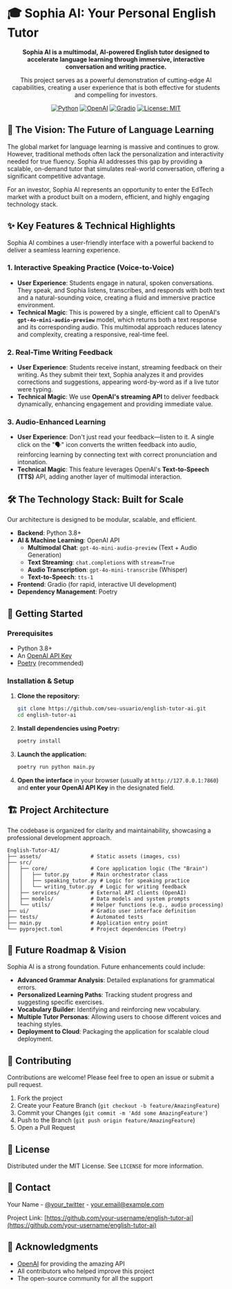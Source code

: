 # 🎓 Sophia AI: Your Personal English Tutor

<div align="center">
  <p><strong>Sophia AI is a multimodal, AI-powered English tutor designed to accelerate language learning through immersive, interactive conversation and writing practice.</strong></p>
  <p>This project serves as a powerful demonstration of cutting-edge AI capabilities, creating a user experience that is both effective for students and compelling for investors.</p>

  [![Python](https://img.shields.io/badge/Python-3.8+-blue.svg)](https://www.python.org/)
  [![OpenAI](https://img.shields.io/badge/OpenAI-GPT--4o--mini-412991.svg)](https://openai.com/)
  [![Gradio](https://img.shields.io/badge/Gradio-UI-FF4B4B.svg)](https://gradio.app/)
  [![License: MIT](https://img.shields.io/badge/License-MIT-yellow.svg)](https://opensource.org/licenses/MIT)
</div>


## 🌟 The Vision: The Future of Language Learning

The global market for language learning is massive and continues to grow. However, traditional methods often lack the personalization and interactivity needed for true fluency. Sophia AI addresses this gap by providing a scalable, on-demand tutor that simulates real-world conversation, offering a significant competitive advantage.

For an investor, Sophia AI represents an opportunity to enter the EdTech market with a product built on a modern, efficient, and highly engaging technology stack.


## ✨ Key Features & Technical Highlights

Sophia AI combines a user-friendly interface with a powerful backend to deliver a seamless learning experience.

### 1. Interactive Speaking Practice (Voice-to-Voice)

- **User Experience**: Students engage in natural, spoken conversations. They speak, and Sophia listens, transcribes, and responds with both text and a natural-sounding voice, creating a fluid and immersive practice environment.
- **Technical Magic**: This is powered by a single, efficient call to OpenAI's **`gpt-4o-mini-audio-preview`** model, which returns both a text response and its corresponding audio. This multimodal approach reduces latency and complexity, creating a responsive, real-time feel.

### 2. Real-Time Writing Feedback

- **User Experience**: Students receive instant, streaming feedback on their writing. As they submit their text, Sophia analyzes it and provides corrections and suggestions, appearing word-by-word as if a live tutor were typing.
- **Technical Magic**: We use **OpenAI's streaming API** to deliver feedback dynamically, enhancing engagement and providing immediate value.

### 3. Audio-Enhanced Learning

- **User Experience**: Don't just read your feedback—listen to it. A single click on the "🗣️" icon converts the written feedback into audio, reinforcing learning by connecting text with correct pronunciation and intonation.
- **Technical Magic**: This feature leverages OpenAI's **Text-to-Speech (TTS)** API, adding another layer of multimodal interaction.


## 🛠️ The Technology Stack: Built for Scale

Our architecture is designed to be modular, scalable, and efficient.

- **Backend**: Python 3.8+
- **AI & Machine Learning**: OpenAI API
  - **Multimodal Chat**: `gpt-4o-mini-audio-preview` (Text + Audio Generation)
  - **Text Streaming**: `chat.completions` with `stream=True`
  - **Audio Transcription**: `gpt-4o-mini-transcribe` (Whisper)
  - **Text-to-Speech**: `tts-1`
- **Frontend**: Gradio (for rapid, interactive UI development)
- **Dependency Management**: Poetry


## 🚀 Getting Started

### Prerequisites

- Python 3.8+
- An [OpenAI API Key](https://openai.com/)
- [Poetry](https://python-poetry.org/) (recommended)

### Installation & Setup

1.  **Clone the repository:**
    ```bash
    git clone https://github.com/seu-usuario/english-tutor-ai.git
    cd english-tutor-ai
    ```

2.  **Install dependencies using Poetry:**
    ```bash
    poetry install
    ```

3.  **Launch the application:**
    ```bash
    poetry run python main.py
    ```

4.  **Open the interface** in your browser (usually at `http://127.0.0.1:7860`) and **enter your OpenAI API Key** in the designated field.


## 🏗️ Project Architecture

The codebase is organized for clarity and maintainability, showcasing a professional development approach.

```
English-Tutor-AI/
├── assets/                # Static assets (images, css)
├── src/
│   ├── core/              # Core application logic (The "Brain")
│   │   ├── tutor.py       # Main orchestrator class
│   │   ├── speaking_tutor.py # Logic for speaking practice
│   │   └── writing_tutor.py  # Logic for writing feedback
│   ├── services/          # External API clients (OpenAI)
│   ├── models/            # Data models and system prompts
│   └── utils/             # Helper functions (e.g., audio processing)
├── ui/                    # Gradio user interface definition
├── tests/                 # Automated tests
├── main.py                # Application entry point
└── pyproject.toml         # Project dependencies (Poetry)
```

## 🔮 Future Roadmap & Vision

Sophia AI is a strong foundation. Future enhancements could include:

-   **Advanced Grammar Analysis**: Detailed explanations for grammatical errors.
-   **Personalized Learning Paths**: Tracking student progress and suggesting specific exercises.
-   **Vocabulary Builder**: Identifying and reinforcing new vocabulary.
-   **Multiple Tutor Personas**: Allowing users to choose different voices and teaching styles.
-   **Deployment to Cloud**: Packaging the application for scalable cloud deployment.


## 🤝 Contributing

Contributions are welcome! Please feel free to open an issue or submit a pull request.

1. Fork the project
2. Create your Feature Branch (`git checkout -b feature/AmazingFeature`)
3. Commit your Changes (`git commit -m 'Add some AmazingFeature'`)
4. Push to the Branch (`git push origin feature/AmazingFeature`)
5. Open a Pull Request

## 📄 License

Distributed under the MIT License. See `LICENSE` for more information.

## 📧 Contact

Your Name - [@your_twitter](https://twitter.com/your_twitter) - your.email@example.com

Project Link: [https://github.com/your-username/english-tutor-ai](https://github.com/your-username/english-tutor-ai)

## 🙏 Acknowledgments

- [OpenAI](https://openai.com/) for providing the amazing API
- All contributors who helped improve this project
- The open-source community for all the support
